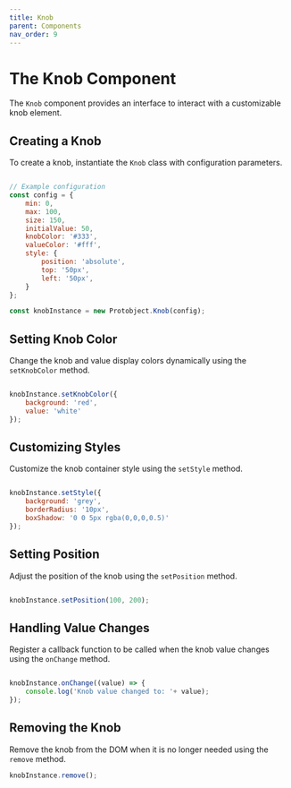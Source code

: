 ```yaml
---
title: Knob
parent: Components
nav_order: 9
---
```


# The Knob Component

The `Knob` component provides an interface to interact with a customizable knob element.


## Creating a Knob

To create a knob, instantiate the `Knob` class with configuration parameters.

```javascript

// Example configuration
const config = {
    min: 0,
    max: 100,
    size: 150,
    initialValue: 50,
    knobColor: '#333',
    valueColor: '#fff',
    style: {
        position: 'absolute',
        top: '50px',
        left: '50px',
    }
};

const knobInstance = new Protobject.Knob(config);
```

## Setting Knob Color
Change the knob and value display colors dynamically using the `setKnobColor` method.

```javascript

knobInstance.setKnobColor({
    background: 'red',
    value: 'white'
});
```

## Customizing Styles
Customize the knob container style using the `setStyle` method.

```javascript

knobInstance.setStyle({
    background: 'grey',
    borderRadius: '10px',
    boxShadow: '0 0 5px rgba(0,0,0,0.5)'
});
```

## Setting Position
Adjust the position of the knob using the `setPosition` method.

```javascript

knobInstance.setPosition(100, 200);
```

## Handling Value Changes
Register a callback function to be called when the knob value changes using the `onChange` method.

```javascript

knobInstance.onChange((value) => {
    console.log('Knob value changed to: '+ value);
});
```

## Removing the Knob
Remove the knob from the DOM when it is no longer needed using the `remove` method.

```javascript
knobInstance.remove();
```


